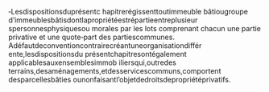 ‐Lesdispositionsduprésentc hapitrerégissenttoutimmeuble bâtiougroupe d’immeublesbâtisdontlapropriétéestrépartieentreplusieur spersonnesphysiquesou morales par les lots comprenant chacun une partie privative et une quote‐part des partiescommunes.
Adéfautdeconventioncontrairecréantuneorganisationdiffér ente,lesdispositionsdu présentchapitresontégalement applicablesauxensemblesimmob iliersqui,outredes terrains,desaménagements,etdesservicescommuns,comportent desparcellesbâties ounonfaisantl’objetdedroitsdepropriétéprivatifs.